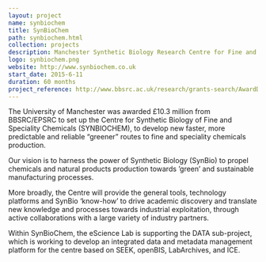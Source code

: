 ```yaml
---
layout: project
name: synbiochem
title: SynBioChem
path: synbiochem.html
collection: projects
description: Manchester Synthetic Biology Research Centre for Fine and Specialty Chemicals
logo: synbiochem.png
website: http://www.synbiochem.co.uk
start_date: 2015-6-11
duration: 60 months
project_reference: http://www.bbsrc.ac.uk/research/grants-search/AwardDetails.aspx?FundingReference=BB/M017702/1
---
```


The University of Manchester was awarded £10.3 million from
BBSRC/EPSRC to set up the Centre for Synthetic Biology of Fine and
Speciality Chemicals (SYNBIOCHEM), to develop new faster, more
predictable and reliable “greener” routes to fine and speciality
chemicals production.

Our vision is to harness the power of Synthetic Biology (SynBio) to
propel chemicals and natural products production towards ’green’ and
sustainable manufacturing processes.

More broadly, the Centre will provide the general tools, technology
platforms and SynBio ‘know-how’ to drive academic discovery and
translate new knowledge and processes towards industrial exploitation,
through active collaborations with a large variety of industry
partners.

Within SynBioChem, the eScience Lab is supporting the DATA
sub-project, which is working to develop an integrated data and
metadata management platform for the centre based on SEEK, openBIS,
LabArchives, and ICE.
